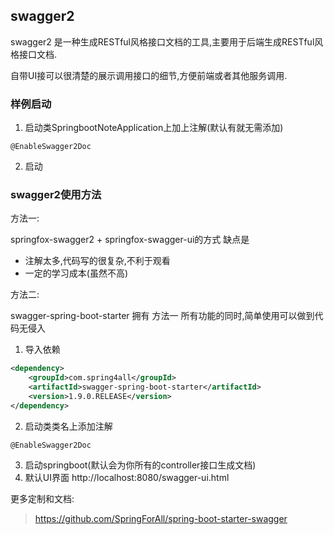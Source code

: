 ## swagger2

swagger2 是一种生成RESTful风格接口文档的工具,主要用于后端生成RESTful风格接口文档.

自带UI接可以很清楚的展示调用接口的细节,方便前端或者其他服务调用.

### 样例启动

1. 启动类SpringbootNoteApplication上加上注解(默认有就无需添加)
```
@EnableSwagger2Doc
```
2. 启动

### swagger2使用方法

方法一:

springfox-swagger2 + springfox-swagger-ui的方式
缺点是
* 注解太多,代码写的很复杂,不利于观看
* 一定的学习成本(虽然不高)

方法二:

swagger-spring-boot-starter
拥有 方法一 所有功能的同时,简单使用可以做到代码无侵入

1. 导入依赖
```xml
<dependency>
	<groupId>com.spring4all</groupId>
	<artifactId>swagger-spring-boot-starter</artifactId>
	<version>1.9.0.RELEASE</version>
</dependency>
```

2. 启动类类名上添加注解
```
@EnableSwagger2Doc
```
3. 启动springboot(默认会为你所有的controller接口生成文档)
4. 默认UI界面 http://localhost:8080/swagger-ui.html

更多定制和文档:

> https://github.com/SpringForAll/spring-boot-starter-swagger
